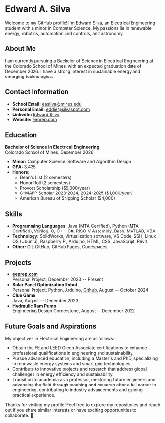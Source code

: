 # Edward A. Silva

Welcome to my GitHub profile! I'm Edward Silva, an Electrical Engineering student with a minor in Computer Science. My passions lie in renewable energy, robotics, automation and controls, and astronomy.

## About Me

I am currently pursuing a Bachelor of Science in Electrical Engineering at the Colorado School of Mines, with an expected graduation date of December 2026. I have a strong interest in sustainable energy and emerging technologies.

## Contact Information

- **School Email:** [easilva@mines.edu](mailto:easilva@mines.edu)
- **Personal Email:** [eddie@silvaspot.com](mailto:eddie@silvaspot.com)
- **LinkedIn:** [Edward Silva](https://www.linkedin.com/in/edwardsilva04/)
- **Website:** [eeprep.com](https://www.eeprep.com)

## Education

**Bachelor of Science in Electrical Engineering**  
Colorado School of Mines, December 2026  

- **Minor:** Computer Science, Software and Algorithm Design
- **GPA:** 3.435
- **Honors:**
  - Dean's List (2 semesters)
  - Honor Roll (2 semesters)
  - Provost Scholarship ($9,000/year)
  - C-MAPP Scholar 2023-2024, 2024-2025 ($1,000/year)
  - American Bureau of Shipping Scholar ($4,000)

## Skills

- **Programming Languages:** Java (MTA Certified), Python (MTA Certified), Verilog, C, C++, C#, RISC-V Assembly, Bash, MATLAB, VBA
- **Technology:** SolidWorks, Virtualization software, VS Code, SSH, Linux OS (Ubuntu), Raspberry Pi, Arduino, HTML, CSS, JavaScript, Revit
- **Other:** Git, GitHub, GitHub Pages, Codespaces

## Projects

- **[eeprep.com](https://www.eeprep.com)**  
  Personal Project, December 2023 -- Present
- **Solar Panel Optimization Robot**  
  Personal Project, Python, Arduino, [Github](https://github.com/easilva04/SolarPanelProject), August -- October 2024
- **Clue Game**  
  Java, August -- December 2023
- **Hydraulic Ram Pump**  
  Engineering Design Cornerstone, August -- December 2022

## Future Goals and Aspirations

My objectives in Electrical Engineering are as follows:

- Obtain the FE and LEED Green Associate certifications to enhance professional qualifications in engineering and sustainability.
- Pursue advanced education, including a Master's and PhD, specializing in renewable energy systems and smart grid technologies.
- Contribute to innovative projects and research that address global challenges in energy efficiency and sustainability.
- Transition to academia as a professor, mentoring future engineers and advancing the field through teaching and research after a full career in engineering, contributing to industry advancements and gaining practical experience.

Thanks for visiting my profile! Feel free to explore my repositories and reach out if you share similar interests or have exciting opportunities to collaborate. 🌟


